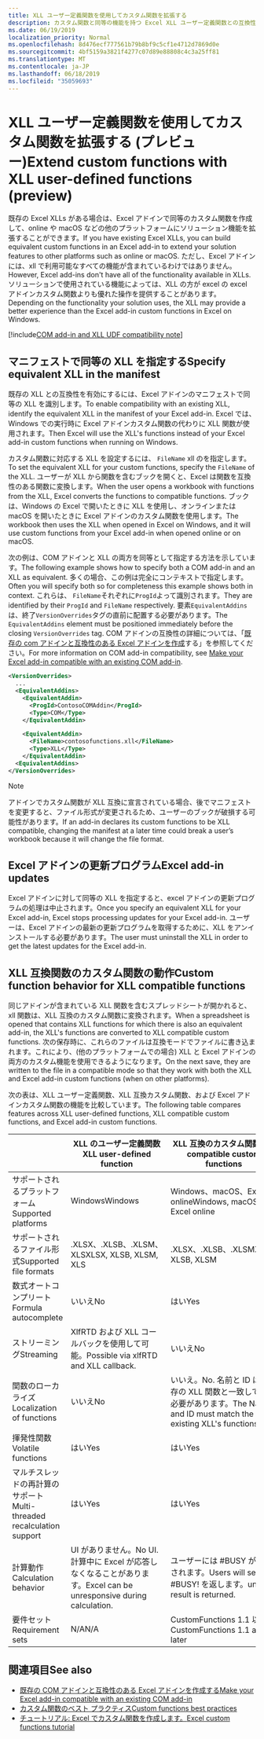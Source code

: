 ```yaml
---
title: XLL ユーザー定義関数を使用してカスタム関数を拡張する
description: カスタム関数と同等の機能を持つ Excel XLL ユーザー定義関数との互換性を有効にする (プレビュー)
ms.date: 06/19/2019
localization_priority: Normal
ms.openlocfilehash: 8d476ecf777561b79b8bf9c5cf1e4712d7869d0e
ms.sourcegitcommit: 4bf5159a3821f4277c07d89e88808c4c3a25ff81
ms.translationtype: MT
ms.contentlocale: ja-JP
ms.lasthandoff: 06/18/2019
ms.locfileid: "35059693"
---
```

# <a name="extend-custom-functions-with-xll-user-defined-functions-preview"></a><span data-ttu-id="5eba0-103">XLL ユーザー定義関数を使用してカスタム関数を拡張する (プレビュー)</span><span class="sxs-lookup"><span data-stu-id="5eba0-103">Extend custom functions with XLL user-defined functions (preview)</span></span>

<span data-ttu-id="5eba0-104">既存の Excel XLLs がある場合は、Excel アドインで同等のカスタム関数を作成して、online や macOS などの他のプラットフォームにソリューション機能を拡張することができます。</span><span class="sxs-lookup"><span data-stu-id="5eba0-104">If you have existing Excel XLLs, you can build equivalent custom functions in an Excel add-in to extend your solution features to other platforms such as online or macOS.</span></span> <span data-ttu-id="5eba0-105">ただし、Excel アドインには、xll で利用可能なすべての機能が含まれているわけではありません。</span><span class="sxs-lookup"><span data-stu-id="5eba0-105">However, Excel add-ins don't have all of the functionality available in XLLs.</span></span> <span data-ttu-id="5eba0-106">ソリューションで使用されている機能によっては、XLL の方が excel の excel アドインカスタム関数よりも優れた操作を提供することがあります。</span><span class="sxs-lookup"><span data-stu-id="5eba0-106">Depending on the functionality your solution uses, the XLL may provide a better experience than the Excel add-in custom functions in Excel on Windows.</span></span>

[!include[COM add-in and XLL UDF compatibility note](../includes/xll-compatibility-note.md)]

## <a name="specify-equivalent-xll-in-the-manifest"></a><span data-ttu-id="5eba0-107">マニフェストで同等の XLL を指定する</span><span class="sxs-lookup"><span data-stu-id="5eba0-107">Specify equivalent XLL in the manifest</span></span>

<span data-ttu-id="5eba0-108">既存の XLL との互換性を有効にするには、Excel アドインのマニフェストで同等の XLL を識別します。</span><span class="sxs-lookup"><span data-stu-id="5eba0-108">To enable compatibility with an existing XLL, identify the equivalent XLL in the manifest of your Excel add-in.</span></span> <span data-ttu-id="5eba0-109">Excel では、Windows での実行時に Excel アドインカスタム関数の代わりに XLL 関数が使用されます。</span><span class="sxs-lookup"><span data-stu-id="5eba0-109">Then Excel will use the XLL's functions instead of your Excel add-in custom functions when running on Windows.</span></span>

<span data-ttu-id="5eba0-110">カスタム関数に対応する XLL を設定するには、 `FileName` xll のを指定します。</span><span class="sxs-lookup"><span data-stu-id="5eba0-110">To set the equivalent XLL for your custom functions, specify the `FileName` of the XLL.</span></span> <span data-ttu-id="5eba0-111">ユーザーが XLL から関数を含むブックを開くと、Excel は関数を互換性のある関数に変換します。</span><span class="sxs-lookup"><span data-stu-id="5eba0-111">When the user opens a workbook with functions from the XLL, Excel converts the functions to compatible functions.</span></span> <span data-ttu-id="5eba0-112">ブックは、Windows の Excel で開いたときに XLL を使用し、オンラインまたは macOS を開いたときに Excel アドインのカスタム関数を使用します。</span><span class="sxs-lookup"><span data-stu-id="5eba0-112">The workbook then uses the XLL when opened in Excel on Windows, and it will use custom functions from your Excel add-in when opened online or on macOS.</span></span>

<span data-ttu-id="5eba0-113">次の例は、COM アドインと XLL の両方を同等として指定する方法を示しています。</span><span class="sxs-lookup"><span data-stu-id="5eba0-113">The following example shows how to specify both a COM add-in and an XLL as equivalent.</span></span> <span data-ttu-id="5eba0-114">多くの場合、この例は完全にコンテキストで指定します。</span><span class="sxs-lookup"><span data-stu-id="5eba0-114">Often you will specify both so for completeness this example shows both in context.</span></span> <span data-ttu-id="5eba0-115">これらは、 `FileName`それぞれに`ProgId`よって識別されます。</span><span class="sxs-lookup"><span data-stu-id="5eba0-115">They are identified by their `ProgId` and `FileName` respectively.</span></span> <span data-ttu-id="5eba0-116">要素`EquivalentAddins`は、終了`VersionOverrides`タグの直前に配置する必要があります。</span><span class="sxs-lookup"><span data-stu-id="5eba0-116">The `EquivalentAddins` element must be positioned immediately before the closing `VersionOverrides` tag.</span></span> <span data-ttu-id="5eba0-117">COM アドインの互換性の詳細については、「[既存の com アドインと互換性のある Excel アドインを作成](../develop/make-office-add-in-compatible-with-existing-com-add-in.md)する」を参照してください。</span><span class="sxs-lookup"><span data-stu-id="5eba0-117">For more information on COM add-in compatibility, see [Make your Excel add-in compatible with an existing COM add-in](../develop/make-office-add-in-compatible-with-existing-com-add-in.md).</span></span>

```xml
<VersionOverrides>
  ...
  <EquivalentAddins>
    <EquivalentAddin>
      <ProgId>ContosoCOMAddin</ProgId>
      <Type>COM</Type>
    </EquivalentAddin>

    <EquivalentAddin>
      <FileName>contosofunctions.xll</FileName>
      <Type>XLL</Type>
    </EquivalentAddin>
  <EquivalentAddins>
</VersionOverrides>
```

> [!NOTE]
> <span data-ttu-id="5eba0-118">アドインでカスタム関数が XLL 互換に宣言されている場合、後でマニフェストを変更すると、ファイル形式が変更されるため、ユーザーのブックが破損する可能性があります。</span><span class="sxs-lookup"><span data-stu-id="5eba0-118">If an add-in declares its custom functions to be XLL compatible, changing the manifest at a later time could break a user’s workbook because it will change the file format.</span></span>

## <a name="excel-add-in-updates"></a><span data-ttu-id="5eba0-119">Excel アドインの更新プログラム</span><span class="sxs-lookup"><span data-stu-id="5eba0-119">Excel add-in updates</span></span>

<span data-ttu-id="5eba0-120">Excel アドインに対して同等の XLL を指定すると、excel アドインの更新プログラムの処理は中止されます。</span><span class="sxs-lookup"><span data-stu-id="5eba0-120">Once you specify an equivalent XLL for your Excel add-in, Excel stops processing updates for your Excel add-in.</span></span> <span data-ttu-id="5eba0-121">ユーザーは、Excel アドインの最新の更新プログラムを取得するために、XLL をアンインストールする必要があります。</span><span class="sxs-lookup"><span data-stu-id="5eba0-121">The user must uninstall the XLL in order to get the latest updates for the Excel add-in.</span></span>

## <a name="custom-function-behavior-for-xll-compatible-functions"></a><span data-ttu-id="5eba0-122">XLL 互換関数のカスタム関数の動作</span><span class="sxs-lookup"><span data-stu-id="5eba0-122">Custom function behavior for XLL compatible functions</span></span>

<span data-ttu-id="5eba0-123">同じアドインが含まれている XLL 関数を含むスプレッドシートが開かれると、xll 関数は、XLL 互換のカスタム関数に変換されます。</span><span class="sxs-lookup"><span data-stu-id="5eba0-123">When a spreadsheet is opened that contains XLL functions for which there is also an equivalent add-in, the XLL's functions are converted to XLL compatible custom functions.</span></span> <span data-ttu-id="5eba0-124">次の保存時に、これらのファイルは互換モードでファイルに書き込まれます。これにより、(他のプラットフォームでの場合) XLL と Excel アドインの両方のカスタム機能を使用できるようになります。</span><span class="sxs-lookup"><span data-stu-id="5eba0-124">On the next save, they are written to the file in a compatible mode so that they work with both the XLL and Excel add-in custom functions (when on other platforms).</span></span>

<span data-ttu-id="5eba0-125">次の表は、XLL ユーザー定義関数、XLL 互換カスタム関数、および Excel アドインカスタム関数の機能を比較しています。</span><span class="sxs-lookup"><span data-stu-id="5eba0-125">The following table compares features across XLL user-defined functions, XLL compatible custom functions, and Excel add-in custom functions.</span></span>

|         |<span data-ttu-id="5eba0-126">XLL のユーザー定義関数</span><span class="sxs-lookup"><span data-stu-id="5eba0-126">XLL user-defined function</span></span> |<span data-ttu-id="5eba0-127">XLL 互換のカスタム関数</span><span class="sxs-lookup"><span data-stu-id="5eba0-127">XLL compatible custom functions</span></span> |<span data-ttu-id="5eba0-128">Excel アドインのカスタム関数</span><span class="sxs-lookup"><span data-stu-id="5eba0-128">Excel add-in custom function</span></span> |
|---------|---------|---------|---------|
| <span data-ttu-id="5eba0-129">サポートされるプラットフォーム</span><span class="sxs-lookup"><span data-stu-id="5eba0-129">Supported platforms</span></span> | <span data-ttu-id="5eba0-130">Windows</span><span class="sxs-lookup"><span data-stu-id="5eba0-130">Windows</span></span> | <span data-ttu-id="5eba0-131">Windows、macOS、Excel online</span><span class="sxs-lookup"><span data-stu-id="5eba0-131">Windows, macOS, Excel online</span></span> | <span data-ttu-id="5eba0-132">Windows、macOS、Excel online</span><span class="sxs-lookup"><span data-stu-id="5eba0-132">Windows, macOS, Excel online</span></span> |
| <span data-ttu-id="5eba0-133">サポートされるファイル形式</span><span class="sxs-lookup"><span data-stu-id="5eba0-133">Supported file formats</span></span> | <span data-ttu-id="5eba0-134">.XLSX、.XLSB、.XLSM、XLS</span><span class="sxs-lookup"><span data-stu-id="5eba0-134">XLSX, XLSB, XLSM, XLS</span></span> | <span data-ttu-id="5eba0-135">.XLSX、.XLSB、.XLSM</span><span class="sxs-lookup"><span data-stu-id="5eba0-135">XLSX, XLSB, XLSM</span></span> | <span data-ttu-id="5eba0-136">.XLSX、.XLSB、.XLSM</span><span class="sxs-lookup"><span data-stu-id="5eba0-136">XLSX, XLSB, XLSM</span></span> |
| <span data-ttu-id="5eba0-137">数式オートコンプリート</span><span class="sxs-lookup"><span data-stu-id="5eba0-137">Formula autocomplete</span></span> | <span data-ttu-id="5eba0-138">いいえ</span><span class="sxs-lookup"><span data-stu-id="5eba0-138">No</span></span> | <span data-ttu-id="5eba0-139">はい</span><span class="sxs-lookup"><span data-stu-id="5eba0-139">Yes</span></span> | <span data-ttu-id="5eba0-140">はい</span><span class="sxs-lookup"><span data-stu-id="5eba0-140">Yes</span></span> |
| <span data-ttu-id="5eba0-141">ストリーミング</span><span class="sxs-lookup"><span data-stu-id="5eba0-141">Streaming</span></span> | <span data-ttu-id="5eba0-142">XlfRTD および XLL コールバックを使用して可能。</span><span class="sxs-lookup"><span data-stu-id="5eba0-142">Possible via xlfRTD and XLL callback.</span></span> | <span data-ttu-id="5eba0-143">いいえ</span><span class="sxs-lookup"><span data-stu-id="5eba0-143">No</span></span> | <span data-ttu-id="5eba0-144">はい</span><span class="sxs-lookup"><span data-stu-id="5eba0-144">Yes</span></span> |
| <span data-ttu-id="5eba0-145">関数のローカライズ</span><span class="sxs-lookup"><span data-stu-id="5eba0-145">Localization of functions</span></span> | <span data-ttu-id="5eba0-146">いいえ</span><span class="sxs-lookup"><span data-stu-id="5eba0-146">No</span></span> | <span data-ttu-id="5eba0-147">いいえ。</span><span class="sxs-lookup"><span data-stu-id="5eba0-147">No.</span></span> <span data-ttu-id="5eba0-148">名前と ID は、既存の XLL 関数と一致している必要があります。</span><span class="sxs-lookup"><span data-stu-id="5eba0-148">The Name and ID must match the existing XLL's functions.</span></span> | <span data-ttu-id="5eba0-149">はい</span><span class="sxs-lookup"><span data-stu-id="5eba0-149">Yes</span></span> |
| <span data-ttu-id="5eba0-150">揮発性関数</span><span class="sxs-lookup"><span data-stu-id="5eba0-150">Volatile functions</span></span> | <span data-ttu-id="5eba0-151">はい</span><span class="sxs-lookup"><span data-stu-id="5eba0-151">Yes</span></span> | <span data-ttu-id="5eba0-152">はい</span><span class="sxs-lookup"><span data-stu-id="5eba0-152">Yes</span></span> | <span data-ttu-id="5eba0-153">はい</span><span class="sxs-lookup"><span data-stu-id="5eba0-153">Yes</span></span> |
| <span data-ttu-id="5eba0-154">マルチスレッドの再計算のサポート</span><span class="sxs-lookup"><span data-stu-id="5eba0-154">Multi-threaded recalculation support</span></span> | <span data-ttu-id="5eba0-155">はい</span><span class="sxs-lookup"><span data-stu-id="5eba0-155">Yes</span></span> | <span data-ttu-id="5eba0-156">はい</span><span class="sxs-lookup"><span data-stu-id="5eba0-156">Yes</span></span> | <span data-ttu-id="5eba0-157">はい</span><span class="sxs-lookup"><span data-stu-id="5eba0-157">Yes</span></span> |
| <span data-ttu-id="5eba0-158">計算動作</span><span class="sxs-lookup"><span data-stu-id="5eba0-158">Calculation behavior</span></span> | <span data-ttu-id="5eba0-159">UI がありません。</span><span class="sxs-lookup"><span data-stu-id="5eba0-159">No UI.</span></span> <span data-ttu-id="5eba0-160">計算中に Excel が応答しなくなることがあります。</span><span class="sxs-lookup"><span data-stu-id="5eba0-160">Excel can be unresponsive during calculation.</span></span> | <span data-ttu-id="5eba0-161">ユーザーには #BUSY が表示されます。</span><span class="sxs-lookup"><span data-stu-id="5eba0-161">Users will see #BUSY!</span></span> <span data-ttu-id="5eba0-162">を返します。</span><span class="sxs-lookup"><span data-stu-id="5eba0-162">until a result is returned.</span></span> | <span data-ttu-id="5eba0-163">ユーザーには #BUSY が表示されます。</span><span class="sxs-lookup"><span data-stu-id="5eba0-163">Users will see #BUSY!</span></span> <span data-ttu-id="5eba0-164">を返します。</span><span class="sxs-lookup"><span data-stu-id="5eba0-164">until a result is returned.</span></span> |
| <span data-ttu-id="5eba0-165">要件セット</span><span class="sxs-lookup"><span data-stu-id="5eba0-165">Requirement sets</span></span> | <span data-ttu-id="5eba0-166">N/A</span><span class="sxs-lookup"><span data-stu-id="5eba0-166">N/A</span></span> | <span data-ttu-id="5eba0-167">CustomFunctions 1.1 以降</span><span class="sxs-lookup"><span data-stu-id="5eba0-167">CustomFunctions 1.1 and later</span></span> | <span data-ttu-id="5eba0-168">CustomFunctions 1.1 以降</span><span class="sxs-lookup"><span data-stu-id="5eba0-168">CustomFunctions 1.1 and later</span></span> |

## <a name="see-also"></a><span data-ttu-id="5eba0-169">関連項目</span><span class="sxs-lookup"><span data-stu-id="5eba0-169">See also</span></span>

- [<span data-ttu-id="5eba0-170">既存の COM アドインと互換性のある Excel アドインを作成する</span><span class="sxs-lookup"><span data-stu-id="5eba0-170">Make your Excel add-in compatible with an existing COM add-in</span></span>](../develop/make-office-add-in-compatible-with-existing-com-add-in.md)
- [<span data-ttu-id="5eba0-171">カスタム関数のベスト プラクティス</span><span class="sxs-lookup"><span data-stu-id="5eba0-171">Custom functions best practices</span></span>](custom-functions-best-practices.md)
- [<span data-ttu-id="5eba0-172">チュートリアル: Excel でカスタム関数を作成します。</span><span class="sxs-lookup"><span data-stu-id="5eba0-172">Excel custom functions tutorial</span></span>](../tutorials/excel-tutorial-create-custom-functions.md)
